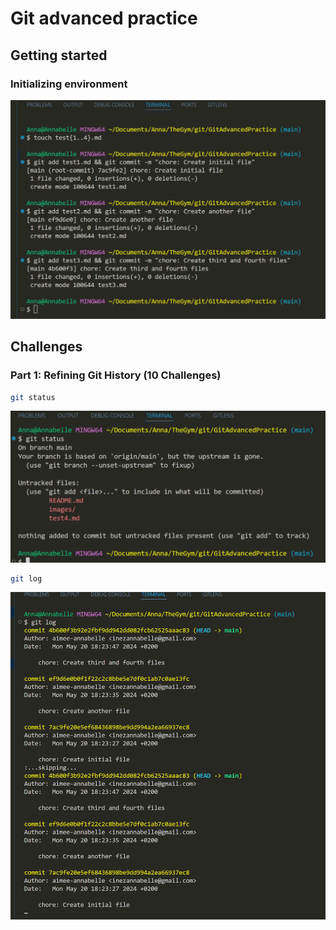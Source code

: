 # Git advanced practice

## Getting started

### Initializing environment

![alt text](./images/image.png)

## Challenges

### Part 1: Refining Git History (10 Challenges)

```bash
git status
```

![alt text](./images/gitStatus.png)

```bash
git log
```

![alt text](./images/imageGitLog.png)
